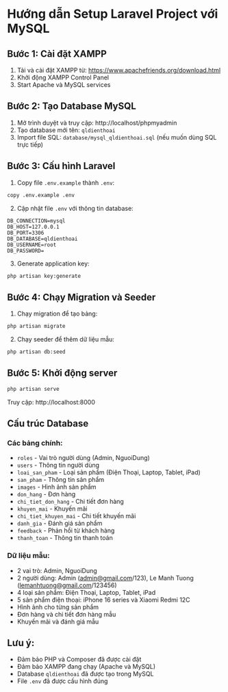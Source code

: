# Hướng dẫn Setup Laravel Project với MySQL

## Bước 1: Cài đặt XAMPP

1. Tải và cài đặt XAMPP từ: https://www.apachefriends.org/download.html
2. Khởi động XAMPP Control Panel
3. Start Apache và MySQL services

## Bước 2: Tạo Database MySQL

1. Mở trình duyệt và truy cập: http://localhost/phpmyadmin
2. Tạo database mới tên: `qldienthoai`
3. Import file SQL: `database/mysql_qldienthoai.sql` (nếu muốn dùng SQL trực tiếp)

## Bước 3: Cấu hình Laravel

1. Copy file `.env.example` thành `.env`:
```bash
copy .env.example .env
```

2. Cập nhật file `.env` với thông tin database:
```env
DB_CONNECTION=mysql
DB_HOST=127.0.0.1
DB_PORT=3306
DB_DATABASE=qldienthoai
DB_USERNAME=root
DB_PASSWORD=
```

3. Generate application key:
```bash
php artisan key:generate
```

## Bước 4: Chạy Migration và Seeder

1. Chạy migration để tạo bảng:
```bash
php artisan migrate
```

2. Chạy seeder để thêm dữ liệu mẫu:
```bash
php artisan db:seed
```

## Bước 5: Khởi động server

```bash
php artisan serve
```

Truy cập: http://localhost:8000

## Cấu trúc Database

### Các bảng chính:
- `roles` - Vai trò người dùng (Admin, NguoiDung)
- `users` - Thông tin người dùng
- `loai_san_pham` - Loại sản phẩm (Điện Thoại, Laptop, Tablet, iPad)
- `san_pham` - Thông tin sản phẩm
- `images` - Hình ảnh sản phẩm
- `don_hang` - Đơn hàng
- `chi_tiet_don_hang` - Chi tiết đơn hàng
- `khuyen_mai` - Khuyến mãi
- `chi_tiet_khuyen_mai` - Chi tiết khuyến mãi
- `danh_gia` - Đánh giá sản phẩm
- `feedback` - Phản hồi từ khách hàng
- `thanh_toan` - Thông tin thanh toán

### Dữ liệu mẫu:
- 2 vai trò: Admin, NguoiDung
- 2 người dùng: Admin (admin@gmail.com/123), Le Manh Tuong (lemanhtuong@gmail.com/123456)
- 4 loại sản phẩm: Điện Thoại, Laptop, Tablet, iPad
- 5 sản phẩm điện thoại: iPhone 16 series và Xiaomi Redmi 12C
- Hình ảnh cho từng sản phẩm
- Đơn hàng và chi tiết đơn hàng mẫu
- Khuyến mãi và đánh giá mẫu

## Lưu ý:
- Đảm bảo PHP và Composer đã được cài đặt
- Đảm bảo XAMPP đang chạy (Apache và MySQL)
- Database `qldienthoai` đã được tạo trong MySQL
- File `.env` đã được cấu hình đúng
